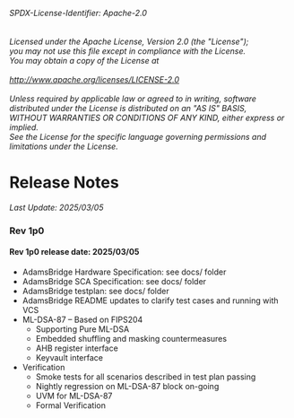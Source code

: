 _*SPDX-License-Identifier: Apache-2.0<BR>
<BR>
<BR>
Licensed under the Apache License, Version 2.0 (the "License");<BR>
you may not use this file except in compliance with the License.<BR>
You may obtain a copy of the License at<BR>
<BR>
http://www.apache.org/licenses/LICENSE-2.0 <BR>
<BR>
Unless required by applicable law or agreed to in writing, software<BR>
distributed under the License is distributed on an "AS IS" BASIS,<BR>
WITHOUT WARRANTIES OR CONDITIONS OF ANY KIND, either express or implied.<BR>
See the License for the specific language governing permissions and<BR>
limitations under the License.*_<BR>

# **Release Notes** #
_*Last Update: 2025/03/05*_

### Rev 1p0 ###

#### Rev 1p0 release date: 2025/03/05 ####
- AdamsBridge Hardware Specification: see docs/ folder
- AdamsBridge SCA Specification: see docs/ folder
- AdamsBridge testplan: see docs/ folder
- AdamsBridge README updates to clarify test cases and running with VCS
- ML-DSA-87 – Based on FIPS204
    - Supporting Pure ML-DSA
    - Embedded shuffling and masking countermeasures
    - AHB register interface
    - Keyvault interface
- Verification
    - Smoke tests for all scenarios described in test plan passing
    - Nightly regression on ML-DSA-87 block on-going
    - UVM for ML-DSA-87
    - Formal Verification